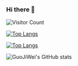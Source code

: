 ### Hi there 👋

<!--
**GuoJiWeiCode/GuoJiWeiCode** is a ✨ _special_ ✨ repository because its `README.md` (this file) appears on your GitHub profile.

Here are some ideas to get you started:

- 🔭 I’m currently working on ...
- 🌱 I’m currently learning ...
- 👯 I’m looking to collaborate on ...
- 🤔 I’m looking for help with ...
- 💬 Ask me about ...
- 📫 How to reach me: ...
- 😄 Pronouns: ...
- ⚡ Fun fact: ...
-->
![Visitor Count](https://profile-counter.glitch.me/Christmas/count.svg)

[![Top Langs](https://github-readme-stats.vercel.app/api/top-langs/?username=GuoJiWeiCode)](https://github.com/GuoJiWeiCode/github-readme-stats)

[![Top Langs](https://github-readme-stats.vercel.app/api/top-langs/?username=GuoJiWeiCode&layout=compact)](https://github.com/GuoJiWeiCode/github-readme-stats)

![GuoJiWei's GitHub stats](https://github-readme-stats.vercel.app/api?username=GuoJiWeiCode&show_icons=true&theme=tokyonight)
